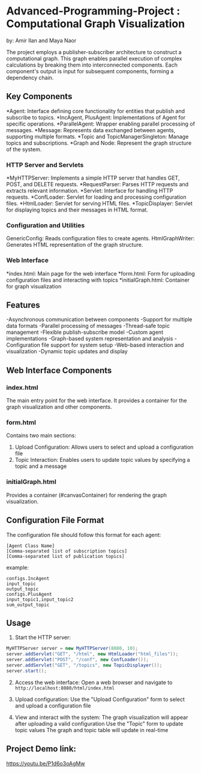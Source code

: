 # Advanced-Programming-Project : Computational Graph Visualization
by: Amir Ilan and Maya Naor

The project employs a publisher-subscriber architecture to construct a computational graph. This graph enables parallel execution of complex calculations by breaking them into interconnected components. Each component's output is input for subsequent components, forming a dependency chain.

## Key Components

*Agent: Interface defining core functionality for entities that publish and subscribe to topics.
*IncAgent, PlusAgent: Implementations of Agent for specific operations.
*ParallelAgent: Wrapper enabling parallel processing of messages.
*Message: Represents data exchanged between agents, supporting multiple formats.
*Topic and TopicManagerSingleton: Manage topics and subscriptions.
*Graph and Node: Represent the graph structure of the system.

### HTTP Server and Servlets
*MyHTTPServer: Implements a simple HTTP server that handles GET, POST, and DELETE requests.
*RequestParser: Parses HTTP requests and extracts relevant information.
*Servlet: Interface for handling HTTP requests.
*ConfLoader: Servlet for loading and processing configuration files.
*HtmlLoader: Servlet for serving HTML files.
*TopicDisplayer: Servlet for displaying topics and their messages in HTML format.

### Configuration and Utilities
GenericConfig: Reads configuration files to create agents.
HtmlGraphWriter: Generates HTML representation of the graph structure.

### Web Interface
*index.html: Main page for the web interface
*form.html: Form for uploading configuration files and interacting with topics
*initialGraph.html: Container for graph visualization

## Features
-Asynchronous communication between components
-Support for multiple data formats
-Parallel processing of messages
-Thread-safe topic management
-Flexible publish-subscribe model
-Custom agent implementations
-Graph-based system representation and analysis
-Configuration file support for system setup
-Web-based interaction and visualization
-Dynamic topic updates and display

## Web Interface Components
### index.html
The main entry point for the web interface. It provides a container for the graph visualization and other components.
### form.html
Contains two main sections:
1. Upload Configuration: Allows users to select and upload a configuration file
2. Topic Interaction: Enables users to update topic values by specifying a topic and a message
### initialGraph.html
Provides a container (#canvasContainer) for rendering the graph visualization.

## Configuration File Format
The configuration file should follow this format for each agent:
```
[Agent Class Name]
[Comma-separated list of subscription topics]
[Comma-separated list of publication topics]
```
example: 
```
configs.IncAgent
input_topic
output_topic
configs.PlusAgent
input_topic1,input_topic2
sum_output_topic
```

## Usage
1. Start the HTTP server:
 ```java
MyHTTPServer server = new MyHTTPServer(8080, 10);
server.addServlet("GET", "/html", new HtmlLoader("html_files"));
server.addServlet("POST", "/conf", new ConfLoader());
server.addServlet("GET", "/topics", new TopicDisplayer());
server.start();
```
2. Access the web interface:
Open a web browser and navigate to `http://localhost:8080/html/index.html`

3. Upload configuration: Use the "Upload Configuration" form to select and upload a configuration file
4. View and interact with the system:
The graph visualization will appear after uploading a valid configuration
Use the "Topic" form to update topic values
The graph and topic table will update in real-time

## Project Demo link:
https://youtu.be/P1d6o3oAgMw
